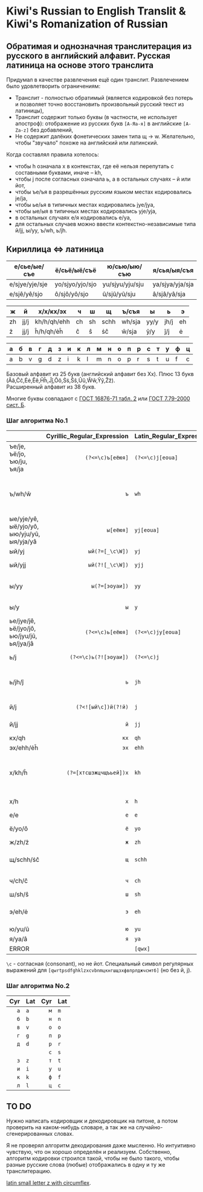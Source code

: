 # Kiwi's Russian to English Translit & Kiwi's Romanization of Russian

## Обратимая и однозначная транслитерация из русского в английский алфавит. Русская латиница на основе этого транслита

Придумал в качестве развлечения ещё один транслит. Развлечением было удовлетворить ограничениям:

* Транслит - полностью обратимый (является кодировкой без потерь и позволяет точно восстановить произвольный русский текст из латиницы),
* Транслит содержит только буквы (в частности, не использует апостроф): отображение из русских букв `[А-Яа-я]` в английские `[A-Za-z]` без добавлений,
* Не содержит далёких фонетических замен типа щ → w. Желательно, чтобы "звучало" похоже на английский или латинский.

Когда составлял правила хотелось:

* чтобы h означала х в контекстах, где её нельзя перепутать с составными буквами, иначе – kh,
* чтобы j после согласных означала ь, а в остальных случаях – й или йот,
* чтобы ъe/ъя в разрешённых русским языком местах кодировались je/ja,
* чтобы ьe/ья в типичных местах кодировались jye/jya,
* чтобы ыe/ыя в типичных местах кодировались yje/yja,
* в остальных случаях е/я кодировались e/ya,
* для остальных случаев можно ввести контекстно-независимые типа й/jj, ы/yy, ъ/wh, ь/jh.


## Кириллица <=> латиница

| е/сье/ые/съе   | ё/сьё/ыё/съё    | ю/сью/ыю/съю    | я/сья/ыя/съя    |
| -------------- | --------------- | --------------- | --------------- |
| e/sjye/yje/sje | yo/sjyo/yjo/sjo | yu/sjyu/yju/sju | ya/sjya/yja/sja |
| e/sjê/yê/sjo   | ô/sjô/yô/sjo    | û/sjû/yû/sju    | â/sjâ/yâ/sja    |

| ж  | й    | х/х/кх/эх   | ч  | ш  | щ    | ъ/съя  | ы    | ь    | э  |
| -- | ---- | ----------- | -- | -- | ---- | ------ | ---- | ---- | -- |
| zh | jj/j | kh/h/qh/ehh | ch | sh | schh | wh/sja | yy/y | jh/j | eh |
| ẑ  | jj/j | ĥ/h/qh/ėĥ   | ĉ  | ŝ  | ṡĉ   | ŵ/sja  | ŷ/y  | ĵ/j  | ė  |

| a | б | в | г | д | з | и | к | л | м | н | о | п | р | с | т | у | ф | ц |
| - | - | - | - | - | - | - | - | - | - | - | - | - | - | - | - | - | - | - |
| a | b | v | g | d | z | i | k | l | m | n | o | p | r | s | t | u | f | c |

Базовый алфавит из 25 букв (английский алфавит без Xx). Плюс 13 букв (Ââ,Ĉĉ,Ėė,Êê,Ĥĥ,Ĵĵ,Ôô,Ṡṡ,Ŝŝ,Ûû,Ŵŵ,Ŷŷ,Ẑẑ).  
Расширенный алфавит из 38 букв.

Многие буквы совпадают с [ГОСТ 16876-71 табл. 2](https://ru.wikipedia.org/wiki/%D0%A2%D1%80%D0%B0%D0%BD%D1%81%D0%BB%D0%B8%D1%82%D0%B5%D1%80%D0%B0%D1%86%D0%B8%D1%8F_%D1%80%D1%83%D1%81%D1%81%D0%BA%D0%BE%D0%B3%D0%BE_%D0%B0%D0%BB%D1%84%D0%B0%D0%B2%D0%B8%D1%82%D0%B0_%D0%BB%D0%B0%D1%82%D0%B8%D0%BD%D0%B8%D1%86%D0%B5%D0%B9#%D0%A1%D1%80%D0%B0%D0%B2%D0%BD%D0%B8%D1%82%D0%B5%D0%BB%D1%8C%D0%BD%D0%B0%D1%8F_%D1%82%D0%B0%D0%B1%D0%BB%D0%B8%D1%86%D0%B0_%D1%81%D0%B8%D1%81%D1%82%D0%B5%D0%BC_%D1%82%D1%80%D0%B0%D0%BD%D1%81%D0%BB%D0%B8%D1%82%D0%B5%D1%80%D0%B0%D1%86%D0%B8%D0%B8) или [ГОСТ 7.79-2000 сист. Б](https://ru.wikipedia.org/wiki/%D0%A2%D1%80%D0%B0%D0%BD%D1%81%D0%BB%D0%B8%D1%82%D0%B5%D1%80%D0%B0%D1%86%D0%B8%D1%8F_%D1%80%D1%83%D1%81%D1%81%D0%BA%D0%BE%D0%B3%D0%BE_%D0%B0%D0%BB%D1%84%D0%B0%D0%B2%D0%B8%D1%82%D0%B0_%D0%BB%D0%B0%D1%82%D0%B8%D0%BD%D0%B8%D1%86%D0%B5%D0%B9#%D0%A1%D1%80%D0%B0%D0%B2%D0%BD%D0%B8%D1%82%D0%B5%D0%BB%D1%8C%D0%BD%D0%B0%D1%8F_%D1%82%D0%B0%D0%B1%D0%BB%D0%B8%D1%86%D0%B0_%D1%81%D0%B8%D1%81%D1%82%D0%B5%D0%BC_%D1%82%D1%80%D0%B0%D0%BD%D1%81%D0%BB%D0%B8%D1%82%D0%B5%D1%80%D0%B0%D1%86%D0%B8%D0%B8).


### Шаг алгоритма No.1

|        | Cyrillic\_Regular\_Expression | Latin\_Regular\_Expression | Examples                                               |
| ------ | ---------------------:|:------------------- | --------------------------------------------------------------------- |
| ъе/je, ъё/jo, ъю/ju, ъя/ja | `(?<=\c)ъ[еёюя]` | `(?<=\c)j[eoua]` | об**ъе**кт/ob**je**kt, из**ъя**н/iz**ja**n               |
| ъ/wh/ŵ | `ъ`                   | `wh`                | он**ъ**/on**wh**/on**ŵ**, Му**ъ**минат/Mu**wh**minat/Mu**ŵ**minat, Чан**ъ**ань/Chan**wh**anj/Chan**ŵ**anj, Мур**ъйи**н/Mur**whji**n/Mur**ŵji**n, Мур**ъи**н/Mur**whi**n/Mur**ŵi**n |
| ые/yje/yê, ыё/yjo/yô, ыю/yju/yû, ыя/yja/yâ | `ы[еёюя]` | `yj[eoua]` | бел**ые**/bel**yje**/bel**yê**, бедн**ыя**/bedn**yja**/bedn**yâ** |
| ый/yj  | `ый(?=[_\c\W])`       | `yj`                | бел**ый**/bel**yj**, бел**ый**с/bel**yj**s                            |
| ый/yjj | `ый(?![_\c\W])`       | `yjj`               | л**ый**ес/l**yjj**es, бел**ый**а/bel**yjj**a, бел**ый**е/bel**yjj**e  |
| ы/yy   | `ы(?=[эоуаи])`        | `yy`                | в**ы**играть/v**yy**igratj/v**ŷ**igratj, в**ы**искивать/v**yy**iskivatj/v**ŷ**iskivatj, **ы**а/**yy**a/**ŷ**a, **ы**я/**y**ja/**y**â, **ы**йи/**y**jji |
| ы/y    | `ы`                   | `y`                 | кр**ы**ска/kr**y**ska, **ы**пся/**y**psya/**y**psâ, п**ы**хтел/p**y**htel      |
| ье/jye/jê, ьё/jyo/jô, ью/jyu/jû, ья/jya/jâ | `(?<=\c)ь[еёюя]` | `(?<=\c)jy[eoua]` | п**ье**са/p**jye**sa/p**jê**sa, п**ья**н/p**jya**n/p**jâ**n |
| ь/j    | `(?<=\c)ь(?![эоуaи])` | `(?<=\c)j`          | пряч**ь**ся/pryach**j**sya/prâĉ**j**sâ, мыт**ь**ся/myt**j**sya/myt**j**sâ, кон**ь**/kon**j** |
| ь/jh/ĵ | `ь`                   | `jh`                | лад**ьи**/lad**jhi**/lad**ĵi**, Мур**ьи**н/Mur**jhi**n/Mur**ĵi**n, Чан**ь**ол/Сhan**jh**ol/Ĉan**ĵ**ol, Мур**ьй**ин/Mur**jhj**in/Mur**ĵj**in |
| й/j    | `(?<![ый\c])й(?!й)`   | `j`                 | **й**од/**j**od, ба**й**ес/ba**j**es, **й**иппи/**j**ippi, ба**й**ыс/ba**j**ys, ба**й**яс/ba**j**yas/ba**j**âs |
| й/jj   | `й`                   | `jj`                | **йй**/**jjjj**, под**й**ес/pod**jj**es, под**й**од/pod**jj**od, Мур**й**ин/Mur**jj**in |
| кх/qh  | `кx`                  | `qh`                | **qh**e/**кх**е, си**кх**/si**qh**                                    |
| эх/ehh/ėĥ | `эх`               | `ehh`               | **эх**о/**ehh**o/**ėĥ**o, эон/ehon/ėon                                |
| х/kh/ĥ | `(?=[хтсшзжцчщъьей])х` | `kh`              | с**х**од/s**kh**od/s**ĥ**od, ме**х**/me**kh**/me**ĥ**, мэр/mehr/mėr, Муръ**х**ин/Murwh**kh**in/Murŵ**ĥ**in, Мурь**х**ин/Murj**kh**in/Murj**ĥ**in, от**х**од/ot**kh**od/ot**ĥ**od |
| х/h    | `х`                   | `h`                 | **х**о**х**олок/**h**o**h**olok, в**ы**ход/v**y**hod, **х**ья/**h**jya/**h**jâ, **х**ьан/**h**jhan/**h**ĵan |
| е/e    | `е`                   | `e`                 | в**е**к/v**e**k                                                       |
| ё/yo/ô | `ё`                   | `yo`                | **ё**мко/**yo**mko/**ô**mko, м**ё**д/m**yo**d/m**ô**d                 |
| ж/zh/ẑ | `ж`                   | `zh`                | ё**ж**/yo**zh**/yo**ẑ**                                               |
| щ/schh/ṡĉ | `щ`                | `schh`              | **щ**ётка/**schh**yotka/**ṡĉ**ôtka, **cч**ёт/**sch**yot/**sĉ**ôt, **шч**ётка/**shch**yotka/**ŝĉ**ôtka |
| ч/ch/ĉ | `ч`                   | `ch`                | **ч**ерныш/**ch**ernysh/**ĉ**ernyŝ, с**ч**ётная/s**ch**yotnaya/s**ĉ**ôtnaâ |
| ш/sh/ŝ | `ш`                   | `sh`                | **ш**лем/**sh**lem/**ŝ**lem                                           |
| э/eh/ė | `э`                   | `eh`                | **эх**о/**ehh**o/**ėĥ**o, **э**он/**eh**on/**ė**on, **э**кран/**eh**kran/**ė**kran, м**э**р/m**eh**r/m**ė**r |
| ю/yu/û | `ю`                   | `yu`                | **Ю**ля/**Yu**lya/**Û**lâ                                             |
| я/ya/â | `я`                   | `ya`                | Из**я**/Iz**ya**/Iz**â**                                              |
| ERROR  |                       | `[qwx]`             |                                                                       |

`\c` - согласная (consonant), но не йот. Специальный символ регулярных выражений для `[qwrtpsdfghklzxcvbnmцкнгшщзхфвпрлджчсмтб]` (но без й, j).


### Шаг алгоритма No.2

| Cyr | Lat | Cyr | Lat |
| ---:|:--- | ---:|:--- |
| `а` | `a` | `м` | `m` |
| `б` | `b` | `н` | `n` |
| `в` | `v` | `о` | `o` |
| `г` | `g` | `п` | `p` |
| `д` | `d` | `р` | `r` |
|     |     | `с` | `s` |
| `з` | `z` | `т` | `t` |
| `и` | `i` | `у` | `u` |
| `к` | `k` | `ф` | `f` |
| `л` | `l` | `ц` | `c` |


## TO DO

Нужно написать кодировщик и декодировщик на питоне, а потом проверить на каком-нибудь словаре, а так же на случайно-сгенерированных словах.

Я не проверял алгоритм декодирования даже мысленно. Но интуитивно чувствую, что он хорошо определён и реализуем. Собственно, алгоритм кодировки строился такой, чтобы не было такого, чтобы разные русские слова (любые) отображались в одну и ту же транслитерацию.

[latin small letter z with circumflex](https://en.m.wikipedia.org/wiki/List_of_Unicode_characters).
